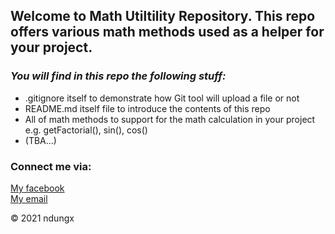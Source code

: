 ## Welcome to Math Utiltility Repository. This repo offers various math methods used as a helper for your project.

### _You will find in this repo the following stuff:_

* .gitignore itself to demonstrate how Git tool will upload a file or not
* README.md itself file to introduce the contents of this repo
* All of math methods to support for the math calculation in your project e.g. getFactorial(), sin(), cos()
* (TBA...)

### Connect me via:
[My facebook](https://facebook.com/ndungx)  
[My email](dpron12345@gmail.com)

© 2021 ndungx


